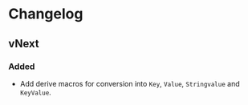 # Changelog

## vNext

### Added

- Add derive macros for conversion into `Key`, `Value`, `Stringvalue` and `KeyValue`.
